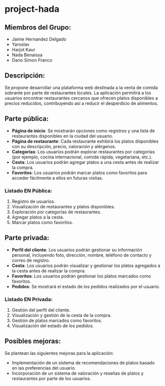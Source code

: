 # project-hada
## Miembros del Grupo:
- Jaime Hernandez Delgado
- Yaroslav
- Harjot Kaur
- Nada Benaissa
- Dario Simon Franco

## Descripción:

Se propone desarrollar una plataforma web destinada a la venta de comida sobrante por parte de restaurantes locales. La aplicación permitirá a los usuarios encontrar restaurantes cercanos que ofrecen platos disponibles a precios reducidos, contribuyendo así a reducir el desperdicio de alimentos.

## Parte pública:

- **Página de inicio**: Se mostrarán opciones como registros y una lista de restaurantes disponibles en la ciudad del usuario.
- **Página de restaurante**: Cada restaurante exhibirá los platos disponibles con su descripción, precio, valoración y alérgenos.
- **Categorías**: Los usuarios podrán explorar restaurantes por categorías (por ejemplo, cocina internacional, comida rápida, vegetariana, etc.).
- **Cesta**: Los usuarios podrán agregar platos a una cesta antes de realizar la compra.
- **Favoritos**: Los usuarios podrán marcar platos como favoritos para acceder fácilmente a ellos en futuras visitas.

### Listado EN Pública:

1. Registro de usuarios.
2. Visualización de restaurantes y platos disponibles.
3. Exploración por categorías de restaurantes.
4. Agregar platos a la cesta.
5. Marcar platos como favoritos.

## Parte privada:

- **Perfil del cliente**: Los usuarios podrán gestionar su información personal, incluyendo foto, dirección, nombre, teléfono de contacto y correo de registro.
- **Cesta**: Los usuarios podrán visualizar y gestionar los platos agregados a la cesta antes de realizar la compra.
- **Favoritos**: Los usuarios podrán gestionar los platos marcados como favoritos.
- **Pedidos**: Se mostrará el estado de los pedidos realizados por el usuario.

### Listado EN Privada:

1. Gestión del perfil del cliente.
2. Visualización y gestión de la cesta de la compra.
3. Gestión de platos marcados como favoritos.
4. Visualización del estado de los pedidos.

## Posibles mejoras:

Se plantean las siguientes mejoras para la aplicación:

- Implementación de un sistema de recomendaciones de platos basado en las preferencias del usuario.
- Incorporación de un sistema de valoración y reseñas de platos y restaurantes por parte de los usuarios.

